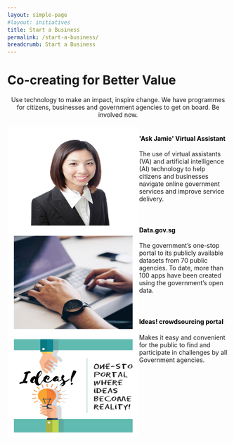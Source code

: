```yaml
---
layout: simple-page
#layout: initiatives
title: Start a Business
permalink: /start-a-business/
breadcrumb: Start a Business
---
```

<h1><div class="has-text-centered has-text-weight-bold">Co-creating for Better Value</div></h1>

<center>Use technology to make an impact, inspire change. We have programmes for citizens, businesses and government agencies to get on board. Be involved now.</center>

<div>
<img src="/images/programmes/products-and-services/1.jpg" align="left" style="width:300px;height:235px;">
<h4 style="color:black"><br />'Ask Jamie' Virtual Assistant</h4>
<span style="font-size:100%;">The use of virtual assistants (VA) and artificial intelligence (AI) technology to help citizens and businesses navigate online government services and improve service delivery.</span>
</div>
<br />
<div>
<img src="/images/programmes/products-and-services/2.jpg" align="left" style="width:300px;height:235px;">
<h4 style="color:black"><br />Data.gov.sg</h4>
<span style="font-size:100%;">The government’s one-stop portal to its publicly available datasets from 70 public agencies. To date, more than 100 apps have been created using the government’s open data.</span>
</div>
<br />
<div>
<img src="/images/programmes/products-and-services/3.jpg" align="left" style="width:300px;height:235px;">
<h4 style="color:black"><br />Ideas! crowdsourcing portal</h4>
<span style="font-size:100%;">Makes it easy and convenient for the public to find and participate in challenges by all Government agencies.</span>
<div>
